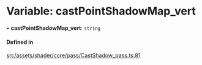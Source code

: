 # Variable: castPointShadowMap\_vert

• **castPointShadowMap\_vert**: `string`

#### Defined in

[src/assets/shader/core/pass/CastShadow_pass.ts:81](https://github.com/Orillusion/orillusion/blob/main/src/assets/shader/core/pass/CastShadow_pass.ts#L81)
